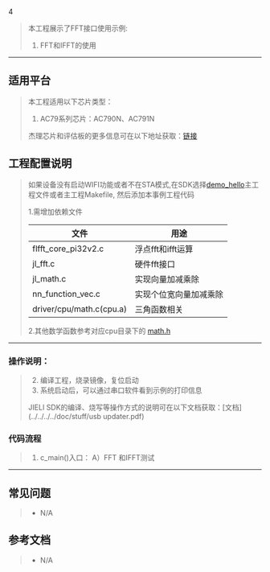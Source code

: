 ﻿4

> 本工程展示了FFT接口使用示例:
>
> 1. FFT和IFFT的使用
>

---

## 适用平台

> 本工程适用以下芯片类型：
> 1. AC79系列芯片：AC790N、AC791N
>
> 杰理芯片和评估板的更多信息可在以下地址获取：[链接](https://shop321455197.taobao.com/?spm=a230r.7195193.1997079397.2.2a6d391d3n5udo)

## 工程配置说明

> 如果设备没有启动WIFI功能或者不在STA模式,在SDK选择[demo_hello](../../../../apps/demo_hello/board)主工程文件或者主工程Makefile, 然后添加本事例工程代码
>
> 1.需增加依赖文件
>
> | 文件                     | 用途                   |
> | ------------------------ | ---------------------- |
> | flfft_core_pi32v2.c      | 浮点fft和ifft运算      |
> | jl_fft.c                 | 硬件fft接口            |
> | jl_math.c                | 实现向量加减乘除       |
> | nn_function_vec.c        | 实现个位宽向量加减乘除 |
> | driver/cpu/math.c(cpu.a) | 三角函数相关           |
>
> 
>
> 2.其他数学函数参考对应cpu目录下的 [math.h](../../../../include_lib/driver/cpu/wl80/asm/math.h)

---



### 操作说明：

> 2. 编译工程，烧录镜像，复位启动
> 3. 系统启动后，可以通过串口软件看到示例的打印信息
>
> JIELI SDK的编译、烧写等操作方式的说明可在以下文档获取：[文档](../../../../doc/stuff/usb updater.pdf)

### 代码流程

> 1. c_main()入口：
>     A）FFT 和IFFT测试
>
> 
---

## 常见问题

> * N/A

## 参考文档

> * N/A